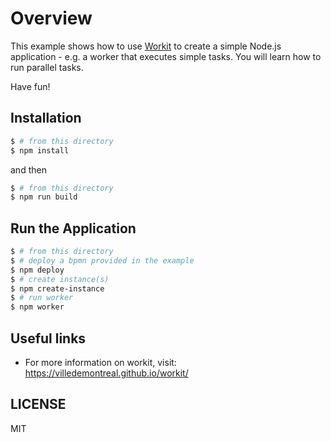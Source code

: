 # Overview

This example shows how to use [Workit](https://villedemontreal.github.io/workit/) to create a simple Node.js application - e.g. a worker that executes simple tasks. You will learn how to run parallel tasks.

Have fun!

## Installation

```sh
$ # from this directory
$ npm install
```
and then
```sh
$ # from this directory
$ npm run build
```

## Run the Application

```sh
$ # from this directory
$ # deploy a bpmn provided in the example
$ npm deploy
$ # create instance(s)
$ npm create-instance
$ # run worker
$ npm worker
```

## Useful links
- For more information on workit, visit: <https://villedemontreal.github.io/workit/>

## LICENSE

MIT
